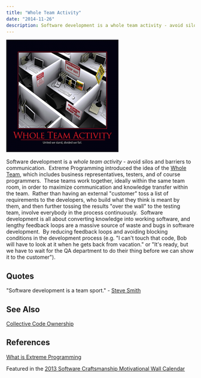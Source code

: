 ```yaml
---
title: "Whole Team Activity"
date: "2014-11-26"
description: Software development is a whole team activity - avoid silos and barriers to communication.
---
```


![Whole-Team-Activity-May-2013](images/Whole-Team-Activity-May-2013-300x300.png)

Software development is a _whole team activity_ - avoid silos and barriers to communication.  Extreme Programming introduced the idea of the [Whole Team](http://xprogramming.com/xpmag/whatisxp#whole), which includes business representatives, testers, and of course programmers.  These teams work together, ideally within the same team room, in order to maximize communication and knowledge transfer within the team.  Rather than having an external "customer" toss a list of requirements to the developers, who build what they think is meant by them, and then further tossing the results "over the wall" to the testing team, involve everybody in the process continuously.  Software development is all about converting knowledge into working software, and lengthy feedback loops are a massive source of waste and bugs in software development.  By reducing feedback loops and avoiding blocking conditions in the development process (e.g. "I can't touch that code, Bob will have to look at it when he gets back from vacation." or "It's ready, but we have to wait for the QA department to do their thing before we can show it to the customer").

## Quotes

"Software development is a team sport." - [Steve Smith](http://facebook.com/StevenAndrewSmith)

## See Also

[Collective Code Ownership](http://deviq.com/collective-code-ownership)

## References

[What is Extreme Programming](http://xprogramming.com/xpmag/whatisxp)

Featured in the [2013 Software Craftsmanship Motivational Wall Calendar](http://bit.ly/SC_2013)
